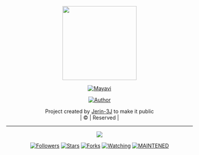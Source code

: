 <div align="center">
  <img border-radius: 15px src="https://github.com/Jerin3j/JERIN-SER/blob/0161fb16309c2f13f0903629d7b7a687f993c329/tuxpi.com.1626457957.jpg" width="200" height="200"/>
  <p align="center">
<a href="#"><img title="Mayavi" src="https://img.shields.io/badge/mayavi-yellow?colorA=%23ff0000&colorB=%23017e40&style=for-the-badge"></a>
</p>
  <p align="center">
<a href="https://github.com/Jerin3j"><img title="Author" src="https://img.shields.io/badge/Author-Jerin3J-B0T?color=darkblue&style=for-the-badge&logo=whatsapp"></a>
</p>
</div>
<p align="center">
Project created by <a href="https://github.com/Jerin3j">Jerin-3J</a> to make it public
    <br>
       | © |
        Reserved |
    <br> 
</p>

----

  <p align="center">
 <a href="https://github.com/Jerin3j">
    <img src="https://img.shields.io/github/repo-size/Jerin3j/Mayavi?yellowcolor=green&label=Repo%20total%20size&style=plastic">
<p align="center">
<a href="https://github.com/Jerin3j/followers"><img title="Followers" src="https://img.shields.io/github/followers/Jerin3j?color=blue&style=flat-square"></a>
<a href="https://github.com/Jerin3j/Mayavi/stargazers/"><img title="Stars" src="https://img.shields.io/github/stars/Jerin3j/3J-B0T?color=blue&style=flat-square"></a>
<a href="https://github.com/Jerin3j/Mayavi/network/members"><img title="Forks" src="https://img.shields.io/github/forks/Jerin3j/Mayavi?color=blue&style=flat-square"></a>
<a href="https://github.com/Jerin3j/Mayavi/watchers"><img title="Watching" src="https://img.shields.io/github/watchers/Jerin3j/Mayavi?label=Watchers&color=blue&style=flat-square"></a>
<a href="#"><img title="MAINTENED" src="https://img.shields.io/badge/UNMAINTENED-YES-blue.svg"</a>
</p>
